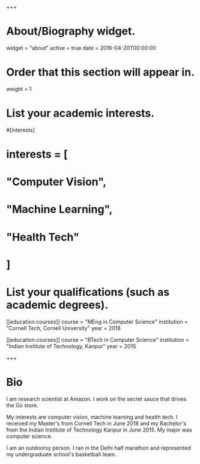 +++
# About/Biography widget.
widget = "about"
active = true
date = 2016-04-20T00:00:00

# Order that this section will appear in.
weight = 1

# List your academic interests.
#[interests]
#  interests = [
#   "Computer Vision",
#    "Machine Learning",
#    "Health Tech"
#  ]

# List your qualifications (such as academic degrees).
[[education.courses]]
  course = "MEng in Computer Science"
  institution = "Cornell Tech, Cornell University"
  year = 2018

[[education.courses]]
  course = "BTech in Computer Science"
  institution = "Indian Institute of Technology, Kanpur"
  year = 2015
 
+++

# Bio

I am research scientist at Amazon. I work on the secret sauce that drives the Go store.

My interests are computer vision, machine learning and health tech.
I received my Master's from Cornell Tech in June 2018 and my Bachelor's from the Indian Institute of Technology Kanpur in June 2015. My major was computer science.

I am an outdoorsy person. I ran in the Delhi half marathon and represented my undergraduate school's basketball team.